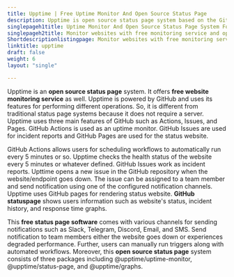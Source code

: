 ```yaml
---
title: Upptime | Free Uptime Monitor And Open Source Status Page
description: Upptime is open source status page system based on the GitHub actions and issues. It allows free monitoring of the websites and creates issues for incidents.
singlepageh1title: Uptime Monitor And Open Source Status Page System For GitHub
singlepageh2title: Monitor websites with free monitoring service and open source status page software right from GitHub repository. Powered by GitHub actions, issues, and pages.
Shortdescriptionlistingpage: Monitor websites with free monitoring service and open source status page software right from GitHub repository. Powered by GitHub actions, issues, and pages.
linktitle: upptime
draft: false
weight: 6
layout: "single"

---
```


Upptime is an **open source status page** system. It offers **free website monitoring service** as well. Upptime is powered by GitHub and uses its features for performing different operations. So, it is different from traditional status page systems because it does not require a server. Upptime uses three main features of GitHub such as Actions, Issues, and Pages. GitHub Actions is used as an uptime monitor. GitHub Issues are used for incident reports and GitHub Pages are used for the status website.

GitHub Actions allows users for scheduling workflows to automatically run every 5 minutes or so. Upptime checks the health status of the website every 5 minutes or whatever defined. GitHub Issues work as incident reports. Upttime opens a new issue in the GitHub repository when the website/endpoint goes down. The issue can be assigned to a team member and send notification using one of the configured notification channels. Upptime uses GitHub pages for rendering status website. **GitHub statuspage** shows users information such as website's status, incident history, and response time graphs.

This **free status page software** comes with various channels for sending notifications such as Slack, Telegram, Discord, Email, and SMS. Send notification to team members either the website goes down or experiences degraded performance. Further, users can manually run triggers along with automated workflows. Moreover, this **open source status page** system consists of three packages including @upptime/uptime-monitor, @upptime/status-page, and @upptime/graphs.